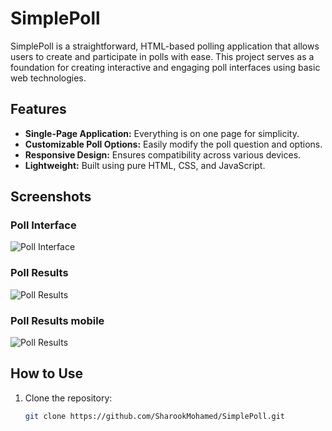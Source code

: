 # SimplePoll

SimplePoll is a straightforward, HTML-based polling application that allows users to create and participate in polls with ease. This project serves as a foundation for creating interactive and engaging poll interfaces using basic web technologies.

## Features

- **Single-Page Application:** Everything is on one page for simplicity.
- **Customizable Poll Options:** Easily modify the poll question and options.
- **Responsive Design:** Ensures compatibility across various devices.
- **Lightweight:** Built using pure HTML, CSS, and JavaScript.

## Screenshots

### Poll Interface
![Poll Interface](images/poll-interface.png)

### Poll Results
![Poll Results](images/poll-results.png)

### Poll Results mobile
![Poll Results](images/poll-results.png)

## How to Use

1. Clone the repository:

   ```bash
   git clone https://github.com/SharookMohamed/SimplePoll.git
